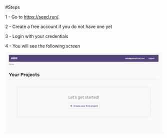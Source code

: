 #Steps

1 - Go to https://seed.run/.

2 - Create a free account if you do not have one yet

3 - Login with your credentials

4 - You will see the following screen

![Main Screen](images/1-main-screen.png)
